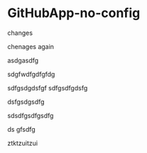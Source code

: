 # GitHubApp-no-config


changes


chenages again

asdgasdfg

sdgfwdfgdfgfdg



sdfgsdgdsfgf
sdfgsdfgdsfg


dsfgsdgsdfg



sdsdfgsdfgsdfg


ds
gfsdfg

ztktzuitzui
